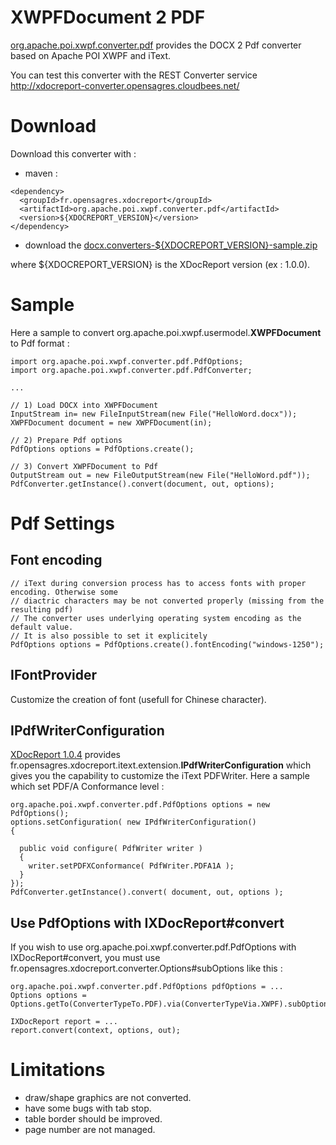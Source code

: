 # XWPFDocument 2 PDF #

[org.apache.poi.xwpf.converter.pdf](http://code.google.com/p/xdocreport/source/browse/#git%2Fthirdparties-extension%2Forg.apache.poi.xwpf.converter.pdf) provides the DOCX 2 Pdf converter based on Apache POI XWPF and iText.

You can test this converter with the REST Converter service http://xdocreport-converter.opensagres.cloudbees.net/

# Download #

Download this converter with :

  * maven :

```
<dependency>
  <groupId>fr.opensagres.xdocreport</groupId>
  <artifactId>org.apache.poi.xwpf.converter.pdf</artifactId>
  <version>${XDOCREPORT_VERSION}</version>
</dependency>
```

  * download the [docx.converters-${XDOCREPORT\_VERSION}-sample.zip](http://code.google.com/p/xdocreport/downloads/list)

where ${XDOCREPORT\_VERSION} is the XDocReport version (ex : 1.0.0).

# Sample #

Here a sample to convert org.apache.poi.xwpf.usermodel.**XWPFDocument** to Pdf format :

```
import org.apache.poi.xwpf.converter.pdf.PdfOptions;
import org.apache.poi.xwpf.converter.pdf.PdfConverter;

...

// 1) Load DOCX into XWPFDocument
InputStream in= new FileInputStream(new File("HelloWord.docx"));
XWPFDocument document = new XWPFDocument(in);

// 2) Prepare Pdf options
PdfOptions options = PdfOptions.create();

// 3) Convert XWPFDocument to Pdf
OutputStream out = new FileOutputStream(new File("HelloWord.pdf"));
PdfConverter.getInstance().convert(document, out, options);
```

# Pdf Settings #

## Font encoding ##

```
// iText during conversion process has to access fonts with proper encoding. Otherwise some
// diactric characters may be not converted properly (missing from the resulting pdf)
// The converter uses underlying operating system encoding as the default value.
// It is also possible to set it explicitely
PdfOptions options = PdfOptions.create().fontEncoding("windows-1250");
```

## IFontProvider ##

Customize the creation of font (usefull for Chinese character).

## IPdfWriterConfiguration ##

[XDocReport 1.0.4](https://code.google.com/p/xdocreport/wiki/XDocReport104) provides fr.opensagres.xdocreport.itext.extension.**IPdfWriterConfiguration** which gives you the capability to customize the iText PDFWriter. Here a sample which set PDF/A Conformance level :

```
org.apache.poi.xwpf.converter.pdf.PdfOptions options = new PdfOptions();
options.setConfiguration( new IPdfWriterConfiguration()
{
            
  public void configure( PdfWriter writer )
  {
    writer.setPDFXConformance( PdfWriter.PDFA1A );
  }
});
PdfConverter.getInstance().convert( document, out, options );
```

## Use PdfOptions with IXDocReport#convert ##

If you wish to use org.apache.poi.xwpf.converter.pdf.PdfOptions with IXDocReport#convert, you must use  fr.opensagres.xdocreport.converter.Options#subOptions like this :

```
org.apache.poi.xwpf.converter.pdf.PdfOptions pdfOptions = ...
Options options = Options.getTo(ConverterTypeTo.PDF).via(ConverterTypeVia.XWPF).subOptions(pdfOptions);

IXDocReport report = ...
report.convert(context, options, out);
```

# Limitations #

  * draw/shape graphics are not converted.
  * have some bugs with tab stop.
  * table border should be improved.
  * page number are not managed.